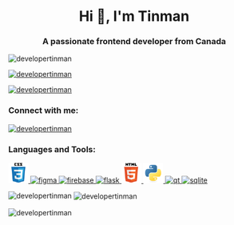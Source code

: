 <h1 align="center">Hi 👋, I'm Tinman</h1>
<h3 align="center">A passionate frontend developer from Canada</h3>

<p align="left"> <img src="https://komarev.com/ghpvc/?username=developertinman&label=Profile%20views&color=0e75b6&style=flat" alt="developertinman" /> </p>

<p align="left"> <a href="https://github.com/ryo-ma/github-profile-trophy"><img src="https://github-profile-trophy.vercel.app/?username=developertinman" alt="developertinman" /></a> </p>

<p align="left"> <a href="https://twitter.com/developertinman" target="blank"><img src="https://img.shields.io/twitter/follow/developertinman?logo=twitter&style=for-the-badge" alt="developertinman" /></a> </p>

<h3 align="left">Connect with me:</h3>
<p align="left">
<a href="https://twitter.com/developertinman" target="blank"><img align="center" src="https://raw.githubusercontent.com/rahuldkjain/github-profile-readme-generator/master/src/images/icons/Social/twitter.svg" alt="developertinman" height="30" width="40" /></a>
</p>

<h3 align="left">Languages and Tools:</h3>
<p align="left"> <a href="https://www.w3schools.com/css/" target="_blank" rel="noreferrer"> <img src="https://raw.githubusercontent.com/devicons/devicon/master/icons/css3/css3-original-wordmark.svg" alt="css3" width="40" height="40"/> </a> <a href="https://www.figma.com/" target="_blank" rel="noreferrer"> <img src="https://www.vectorlogo.zone/logos/figma/figma-icon.svg" alt="figma" width="40" height="40"/> </a> <a href="https://firebase.google.com/" target="_blank" rel="noreferrer"> <img src="https://www.vectorlogo.zone/logos/firebase/firebase-icon.svg" alt="firebase" width="40" height="40"/> </a> <a href="https://flask.palletsprojects.com/" target="_blank" rel="noreferrer"> <img src="https://www.vectorlogo.zone/logos/pocoo_flask/pocoo_flask-icon.svg" alt="flask" width="40" height="40"/> </a> <a href="https://www.w3.org/html/" target="_blank" rel="noreferrer"> <img src="https://raw.githubusercontent.com/devicons/devicon/master/icons/html5/html5-original-wordmark.svg" alt="html5" width="40" height="40"/> </a> <a href="https://www.python.org" target="_blank" rel="noreferrer"> <img src="https://raw.githubusercontent.com/devicons/devicon/master/icons/python/python-original.svg" alt="python" width="40" height="40"/> </a> <a href="https://www.qt.io/" target="_blank" rel="noreferrer"> <img src="https://upload.wikimedia.org/wikipedia/commons/0/0b/Qt_logo_2016.svg" alt="qt" width="40" height="40"/> </a> <a href="https://www.sqlite.org/" target="_blank" rel="noreferrer"> <img src="https://www.vectorlogo.zone/logos/sqlite/sqlite-icon.svg" alt="sqlite" width="40" height="40"/> </a> </p>

<p><img align="left" src="https://github-readme-stats.vercel.app/api/top-langs?username=developertinman&show_icons=true&locale=en&layout=compact" alt="developertinman" /></p>

<p>&nbsp;<img align="center" src="https://github-readme-stats.vercel.app/api?username=developertinman&show_icons=true&locale=en" alt="developertinman" /></p>

<p><img align="center" src="https://github-readme-streak-stats.herokuapp.com/?user=developertinman&" alt="developertinman" /></p>
